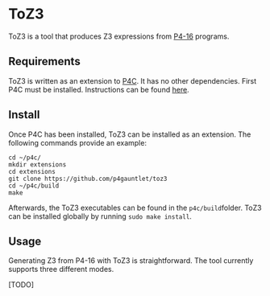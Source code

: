 # ToZ3
ToZ3 is a tool that produces Z3 expressions from [P4-16](https://p4.org/p4-spec/docs/P4-16-v1.2.0) programs.

## Requirements
ToZ3 is written as an extension to [P4C](https://github.com/p4lang/p4c). It has no other dependencies. First P4C must be installed. Instructions can be found [here](https://github.com/p4lang/p4c#dependencies).

## Install
Once P4C has been installed, ToZ3 can be installed as an extension. The following commands provide an example:

    cd ~/p4c/
    mkdir extensions
    cd extensions
    git clone https://github.com/p4gauntlet/toz3
    cd ~/p4c/build
    make
Afterwards, the ToZ3 executables can be found in the `p4c/build`folder. ToZ3 can be installed globally by running `sudo make install`.

## Usage
Generating Z3 from P4-16 with ToZ3 is straightforward. The tool currently supports three different modes.

[TODO]
